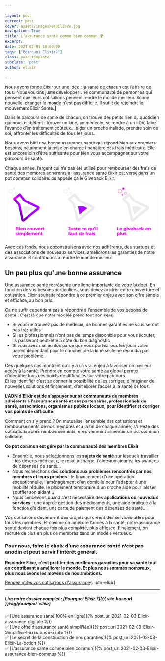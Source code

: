 ```yaml
---

layout: post
current: post
cover: assets/images/equilibre.jpg
navigation: True
title: L’assurance santé comme bien commun 🌍
excerpt:  
date: 2021-02-01 10:00:00
tags: ["Pourquoi Elixir?"]
class: post-template
subclass: 'post'
author: elixir

---
```


Nous avons fondé Elixir sur une idée : la santé de chacun est l'affaire de tous.
Nous voulons juste développer une communauté de personnes qui pensent que leurs cotisations peuvent rendre le monde meilleur.
Bonne nouvelle, changer le monde n'est pas difficile. Il suffit de rejoindre le mouvement Elixir Santé.🤜

Dans le parcours de santé de chacun, on trouve des petits rien du quotidien qui nous embêtent :  trouver un kiné, un médecin, se rendre à un RDV, faire l’avance d’un traitement coûteux... aider un proche malade, prendre soin de soi, affronter les difficultés de tous les jours. 

Nous avons bâti une bonne assurance santé qui répond bien aux premiers besoins, notamment la prise en charge financière des frais médicaux. Elle est encore loin d’être suffisante pour bien vous accompagner sur votre parcours de santé.  

Chaque année, l’argent qui n’a pas été utilisé pour rembourser des frais de santé des membres adhérents à l’assurance santé Elixir est versé dans un pot commun solidaire: on appelle ça le Giveback Elixir. 

![Giveback Elixir](https://github.com/elixir-sante/elixir-blog/blob/master/assets/images/giveback-3.jpg)

Avec ces fonds, nous coconstruisons avec nos adhérents, des startups et des associations de nouveaux services, améliorons les garanties de notre assurance et contribuons à rendre le monde meilleur.



## Un peu plus qu'une bonne assurance

Une assurance santé représente une ligne importante de votre budget. En fonction de vos besoins particuliers, vous devez arbitrer entre couverture et cotisation. Elixir souhaite répondre à ce premier enjeu avec son offre simple et efficace, au bon prix.


Ça ne suffit cependant pas à répondre à l’ensemble de vos besoins de santé ; C’est là que notre modèle prend tout son sens.  
-	Si vous ne trouvez pas de médecin, de bonnes garanties ne vous seront pas très utiles
-	Si les professionnels n’ont pas de temps disponible pour vous écouter, ils passeront peut-être à côté du bon diagnostic
-	Si vous avez mal au dos parce que vous portez tous les jours votre parent dépendant pour le coucher, de la kiné seule ne résoudra pas votre problème.  


Ces quelques cas montrent qu’il y a un vrai enjeu à favoriser un meilleur accès à la santé. Prendre en compte votre santé au global permet d’identifier tous ces points de difficultés sur votre parcours.   
Et les identifier c’est se donner la possibilité de les corriger, d’imaginer de nouvelles solutions et finalement, d’améliorer l’accès à la santé de tous.   


**L’ADN d’Elixir est de s’appuyer sur sa communauté de membres adhérents à l’assurance santé et ses partenaires, professionnels de santé, associations, organismes publics locaux, pour identifier et corriger vos points de difficulté.**


Comment on s’y prend ? On mutualise l’ensemble des cotisations et remboursements de nos membres et à la fin de chaque année, s’il reste des cotisations après remboursements, elles viennent alimenter un pot commun solidaire.

**Ce pot commun est géré par la communauté des membres Elixir**

- Ensemble, nous sélectionnons les **sujets de santé** sur lesquels travailler : les déserts médicaux, le reste à charge, l'aide aux aidants, les avances de dépenses de santé...
- Nous recherchons des **solutions aux problèmes rencontrés par nos membres et leurs proches** : le financement d'une opération exceptionnelle, l'aménagement d'un domicile pour l'adapter à une mobilité réduite, le placement temporaire d'un proche aidé pour laisser souffler son aidant...
- Nous concevons quand c’est nécessaire des **applications ou nouveaux services** : une app de gestion des médicaments, une aide pratique à la fonction d'aidant, une carte de paiement des dépenses de santé...

Vos cotisations deviennent des projets qui créent des services utiles pour tous les membres. Et comme on améliore l’accès à la santé, notre assurance santé devient chaque fois plus complète, plus efficace. Finalement, on recrute de plus en plus de membres dans un modèle vertueux.

### Pour nous, faire le choix d’une assurance santé n’est pas anodin et peut servir l’intérêt général.

**Rejoindre Elixir, c'est profiter des meilleures garanties pour sa santé tout en contribuant à améliorer le monde. Et plus nous sommes nombreux, plus nous avons les moyens de nos ambitions.**

[Rendez utiles vos cotisations d'assurance](https://elixir-sante.fr){: .btn-elixir}

---

##### Lire notre dossier complet : [Pourquoi Elixir ?]({{ site.baseurl }}tag/pourquoi-elixir)

✅ [Une assurance santé 100% en ligne]({% post_url 2021-02-03-Elixir-assurance-digitale %})  
✅ [Une offre d’assurance santé simplifiée]({% post_url 2021-02-03-Elixir-Simplifier-l-assurance-sante %})  
✅ [Le secret de la construction de nos garanties]({% post_url 2021-02-03-Elixir-La-potion %})  
✅ [L’assurance santé comme bien commun]({% post_url 2021-02-03-Elixir-assurance-bien-commun %})  
